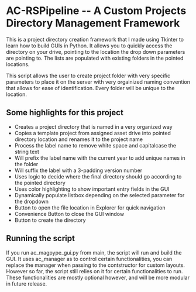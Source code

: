 # AC-RSPipeline -- A Custom Projects Directory Management Framework

This is a project directory creation framework that I made using Tkinter to learn how to build GUIs in Python. It allows you to quickly access the directory on your drive, pointing to the location the drop down parameters are pointing to. The lists are populated with existing folders in the pointed locations.

This script allows the user to create project folder with very specific parameters to place it on the server with very orgainized naming convention that allows for ease of identification. Every folder will be unique to the location.

## Some highlights for this project

- Creates a project directory that is named in a very organized way
- Copies a template project from assigned asset drive into pointed directory location and renames it to the project name
- Process the label name to remove white space and capitalcase the string text
- Will prefix the label name with the current year to add unique names in the folder
- Will suffix the label with a 3-padding version number
- Uses logic to decide where the final directory should go according to the pointed directory
- Uses color highlighting to show important entry fields in the GUI
- Dynamically populate listbox depending on the selected parameter for the dropdown
- Button to open the file location in Explorer for quick navigation
- Convenience Button to close the GUI window
- Button to create the directory

## Running the script

If you run ac_magpype_gui.py from main, the script will run and build the GUI. It uses ac_manager as to control certain functionalities, you can replace the manager when passing to the contstructor for custom layouts. However so far, the script still relies on it for certain functionalities to run. These functionalities are mostly optional however, and will be more modular in future release. 


